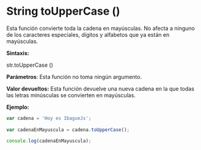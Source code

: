 # String toUpperCase ()

Esta función convierte toda la cadena en mayúsculas. No afecta a ninguno de los caracteres especiales, dígitos y alfabetos que ya están en mayúsculas.

**Sintaxis:** 

str.toUpperCase ()

**Parámetros**: Esta función no toma ningún argumento.

**Valor devueltos:** Esta función devuelve una nueva cadena en la que todas las letras minúsculas se convierten en mayúsculas.

**Ejemplo:**

```js
var cadena = 'Hoy es IbagueJs'; 
  
var cadenaEnMayuscula = cadena.toUpperCase();
  
console.log(cadenaEnMayuscula); 
```